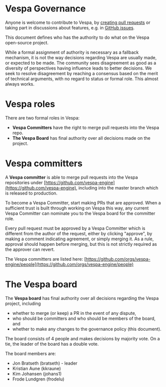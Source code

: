 <!-- Copyright Vespa.ai. Licensed under the terms of the Apache 2.0 license. See LICENSE in the project root. -->

# Vespa Governance

Anyone is welcome to contribute to Vespa, by [creating pull requests](CONTRIBUTING.md)
or taking part in discussions about features, e.g. in [GitHub issues](https://github.com/vespa-engine/vespa/issues).

This document defines who has the authority to do what on the Vespa open-source project.

While a formal assignment of authority is necessary as a fallback mechanism, it is
not the way decisions regarding Vespa are usually made, or expected to be made.
The community sees disagreement as good as a diversity of perspectives having influence
leads to better decisions. We seek to resolve disagreement by reaching 
a consensus based on the merit of technical arguments, with no regard to status or
formal role. This almost always works.

# Vespa roles

There are two formal roles in Vespa:

* __Vespa Committers__ have the right to merge pull requests into the Vespa repo.
* __The Vespa Board__ has final authority over all decisions made on the project.

# Vespa committers

A __Vespa committer__ is able to merge pull requests into the Vespa repositories under
[https://github.com/vespa-engine](https://github.com/vespa-engine), including into
the master branch which is released to production.

To become a Vespa Committer, start making PRs that are approved. When a sufficient
trust is built through working on Vespa this way, any current Vespa Committer can nominate
you to the Vespa board for the committer role.

Every pull request must be approved by a Vespa Committer which is different from the
author of the request, either by clicking "approve", by making a comment indicating agreement,
or simply merging it. As a rule, approval should happen before merging, but this is not strictly 
required as the approver can revert.

The Vespa committers are listed here:
[https://github.com/orgs/vespa-engine/people](https://github.com/orgs/vespa-engine/people)

# The Vespa board

The __Vespa board__ has final authority over all decisions regarding the Vespa project,
including 

* whether to merge (or keep) a PR in the event of any dispute, 
* who should be committers and who should be members of the board, and
* whether to make any changes to the governance policy (this document).

The board consists of 4 people and makes decisions by majority vote.
On a tie, the leader of the board has a double vote.

The board members are:
* Jon Bratseth (bratseth) - leader
* Kristian Aune (kkraune)
* Kim Johansen (johans1)
* Frode Lundgren (frodelu)
